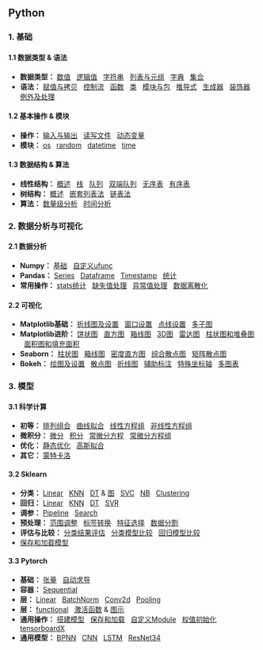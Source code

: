 ## Python
### 1. 基础
#### 1.1 数据类型 & 语法
* **数据类型：**
[数值](https://github.com/ZBTGL/summary/blob/master/Basics/obj_%E6%95%B0%E5%80%BC.py)
&nbsp; [逻辑值](https://github.com/ZBTGL/summary/blob/master/Basics/obj_%E9%80%BB%E8%BE%91%E5%80%BC.py)
&nbsp; [字符串](https://github.com/ZBTGL/summary/blob/master/Basics/obj_%E5%AD%97%E7%AC%A6%E4%B8%B2.py) 
&nbsp; [列表与元组](https://github.com/ZBTGL/summary/blob/master/Basics/obj_%E5%88%97%E8%A1%A8%E4%B8%8E%E5%85%83%E7%BB%84.py)
&nbsp; [字典](https://github.com/ZBTGL/summary/blob/master/Basics/obj_%E5%AD%97%E5%85%B8.py)
&nbsp; [集合](https://github.com/ZBTGL/summary/blob/master/Basics/obj_%E9%9B%86%E5%90%88.py)
* **语法：** 
[赋值与拷贝](https://github.com/ZBTGL/summary/blob/master/Basics/syntax_%E8%B5%8B%E5%80%BC%E4%B8%8E%E6%8B%B7%E8%B4%9D.py)
&nbsp; [控制流](https://github.com/ZBTGL/summary/blob/master/Basics/syntax_%E6%8E%A7%E5%88%B6%E6%B5%81.py) 
&nbsp; [函数](https://github.com/ZBTGL/summary/blob/master/Basics/syntax_%E5%87%BD%E6%95%B0.py)
&nbsp; [类](https://github.com/ZBTGL/summary/blob/master/Basics/syntax_%E7%B1%BB.py)
&nbsp; [模块与包](https://github.com/ZBTGL/summary/blob/master/Basics/syntax_%E6%A8%A1%E5%9D%97%E4%B8%8E%E5%8C%85.py)
&nbsp; [推导式](https://github.com/ZBTGL/summary/blob/master/Basics/syntax_%E6%8E%A8%E5%AF%BC%E5%BC%8F.py)
&nbsp; [生成器](https://github.com/ZBTGL/summary/blob/master/Basics/syntax_%E7%94%9F%E6%88%90%E5%99%A8.py)
&nbsp; [装饰器](https://github.com/ZBTGL/summary/blob/master/Basics/syntax_%E8%A3%85%E9%A5%B0%E5%99%A8.py)
&nbsp; [例外及处理](https://github.com/ZBTGL/summary/blob/master/Basics/syntax_%E4%BE%8B%E5%A4%96%E5%8F%8A%E5%A4%84%E7%90%86.py)

#### 1.2 基本操作 & 模块
* **操作：**
[输入与输出](https://github.com/ZBTGL/summary/blob/master/Basics/op_%E8%BE%93%E5%85%A5%E4%B8%8E%E8%BE%93%E5%87%BA.py)
&nbsp; [读写文件](https://github.com/ZBTGL/summary/blob/master/Basics/op_%E8%AF%BB%E5%86%99%E6%96%87%E4%BB%B6.py)
&nbsp; [动态变量](https://github.com/ZBTGL/summary/blob/master/Basics/op_%E5%8A%A8%E6%80%81%E5%8F%98%E9%87%8F.py)
* **模块：**
[os](https://github.com/ZBTGL/summary/blob/master/Basics/module_os.py)
&nbsp; [random](https://github.com/ZBTGL/summary/blob/master/Basics/module_random.py)
&nbsp; [datetime](https://github.com/ZBTGL/summary/blob/master/Basics/module_datetime.py)
&nbsp; [time](https://github.com/ZBTGL/summary/blob/master/Basics/module_time.py)

#### 1.3 数据结构 & 算法
* **线性结构：**
[概述](https://github.com/ZBTGL/summary/blob/master/Basics/DS_linear_%E6%A6%82%E8%BF%B0.py)
&nbsp; [栈](https://github.com/ZBTGL/summary/blob/master/Basics/DS_linear_%E6%A0%88.py)
&nbsp; [队列](https://github.com/ZBTGL/summary/blob/master/Basics/DS_linear_%E9%98%9F%E5%88%97.py)
&nbsp; [双端队列](https://github.com/ZBTGL/summary/blob/master/Basics/DS_linear_%E5%8F%8C%E7%AB%AF%E9%98%9F%E5%88%97.py)
&nbsp; [无序表](https://github.com/ZBTGL/summary/blob/master/Basics/DS_linear_%E6%97%A0%E5%BA%8F%E8%A1%A8.py)
&nbsp; [有序表](https://github.com/ZBTGL/summary/blob/master/Basics/DS_linear_%E6%9C%89%E5%BA%8F%E8%A1%A8.py)
* **树结构：**
[概述](https://github.com/ZBTGL/summary/blob/master/Basics/DS_tree_%E6%A6%82%E8%BF%B0.py)
&nbsp; [嵌套列表法](https://github.com/ZBTGL/summary/blob/master/Basics/DS_tree_%E5%B5%8C%E5%A5%97%E5%88%97%E8%A1%A8%E6%B3%95.py)
&nbsp; [链表法](https://github.com/ZBTGL/summary/blob/master/Basics/DS_tree_%E9%93%BE%E8%A1%A8%E6%B3%95.py)
* **算法：**
[数量级分析](https://github.com/ZBTGL/summary/blob/master/Basics/algr_%E6%95%B0%E9%87%8F%E7%BA%A7%E5%88%86%E6%9E%90.py)
&nbsp; [时间分析](https://github.com/ZBTGL/summary/blob/master/Basics/algr_%E8%BF%90%E8%A1%8C%E6%97%B6%E9%97%B4%E5%88%86%E6%9E%90.py)


### 2. 数据分析与可视化
#### 2.1 数据分析
* **Numpy：**
[基础](https://github.com/ZBTGL/summary/blob/master/DA%26Vis/np_%E5%9F%BA%E7%A1%80.py)
&nbsp; [自定义ufunc](https://github.com/ZBTGL/summary/blob/master/DA%26Vis/np_%E8%87%AA%E5%AE%9A%E4%B9%89ufunc.py)
* **Pandas：**
[Series](https://github.com/ZBTGL/summary/blob/master/DA%26Vis/pd_series.py)
&nbsp; [Dataframe](https://github.com/ZBTGL/summary/blob/master/DA%26Vis/pd_dataframe.py)
&nbsp; [Timestamp](https://github.com/ZBTGL/summary/blob/master/DA%26Vis/pd_timestamp.py)
&nbsp; [统计](https://github.com/ZBTGL/summary/blob/master/DA%26Vis/pd_%E7%BB%9F%E8%AE%A1.py)
* **常用操作：** 
[stats统计](https://github.com/ZBTGL/summary/blob/master/DA%26Vis/stats_%E7%BB%9F%E8%AE%A1.py)
&nbsp; [缺失值处理](https://github.com/ZBTGL/summary/blob/master/DA%26Vis/%E7%BC%BA%E5%A4%B1%E5%80%BC%E5%A4%84%E7%90%86.py)
&nbsp; [异常值处理](https://github.com/ZBTGL/summary/blob/master/DA%26Vis/%E5%BC%82%E5%B8%B8%E5%80%BC%E5%A4%84%E7%90%86.py)
&nbsp; [数据离散化](https://github.com/ZBTGL/summary/blob/master/DA%26Vis/%E6%95%B0%E6%8D%AE%E7%A6%BB%E6%95%A3%E5%8C%96.py)

#### 2.2 可视化
* **Matplotlib基础：** 
[折线图及设置](https://github.com/ZBTGL/summary/blob/master/DA%26Vis/mpl_%E7%BB%98%E5%9B%BE%E5%8F%8A%E8%AE%BE%E7%BD%AE.py)
&nbsp; [窗口设置](https://github.com/ZBTGL/summary/blob/master/DA%26Vis/mpl_%E7%AA%97%E5%8F%A3%E8%AE%BE%E7%BD%AE.py)
&nbsp; [点线设置](https://github.com/ZBTGL/summary/blob/master/DA%26Vis/mpl_%E7%82%B9%E7%BA%BF%E6%A0%B7%E5%BC%8F.py)
&nbsp; [多子图](https://github.com/ZBTGL/summary/blob/master/DA%26Vis/mpl_%E5%A4%9A%E5%AD%90%E5%9B%BE.py)
* **Matplotlib进阶：** 
[饼状图](https://github.com/ZBTGL/summary/blob/master/DA%26Vis/mpl_%E9%9B%B7%E8%BE%BE%E5%9B%BE.py)
&nbsp; [直方图](https://github.com/ZBTGL/summary/blob/master/DA%26Vis/mpl_%E7%9B%B4%E6%96%B9%E5%9B%BE.py)
&nbsp; [箱线图](https://github.com/ZBTGL/summary/blob/master/DA%26Vis/mpl_%E7%AE%B1%E7%BA%BF%E5%9B%BE.py)
&nbsp; [3D图](https://github.com/ZBTGL/summary/blob/master/DA%26Vis/mpl_3D%E5%9B%BE.py)
&nbsp; [雷达图](https://github.com/ZBTGL/summary/blob/master/DA%26Vis/mpl_%E9%9B%B7%E8%BE%BE%E5%9B%BE.py)
&nbsp; [柱状图和堆叠图](https://github.com/ZBTGL/summary/blob/master/DA%26Vis/mpl_%E6%9F%B1%E7%8A%B6%E5%9B%BE%E5%92%8C%E5%A0%86%E5%8F%A0%E5%9B%BE.py)
&nbsp; [面积图和填充面积](https://github.com/ZBTGL/summary/blob/master/DA%26Vis/mpl_%E9%9D%A2%E7%A7%AF%E5%9B%BE%E5%92%8C%E5%A1%AB%E5%85%85%E9%9D%A2%E7%A7%AF.py)
* **Seaborn：** 
[柱状图](https://github.com/ZBTGL/summary/blob/master/DA%26Vis/sns_%E6%9F%B1%E7%8A%B6%E5%9B%BE.py)
&nbsp; [箱线图](https://github.com/ZBTGL/summary/blob/master/DA%26Vis/sns_%E7%AE%B1%E7%BA%BF%E5%9B%BE.py)
&nbsp; [密度直方图](https://github.com/ZBTGL/summary/blob/master/DA%26Vis/sns_%E5%AF%86%E5%BA%A6%E7%9B%B4%E6%96%B9%E5%9B%BE.py)
&nbsp; [综合散点图](https://github.com/ZBTGL/summary/blob/master/DA%26Vis/sns_%E7%BB%BC%E5%90%88%E6%95%A3%E7%82%B9%E5%9B%BE.py)
&nbsp; [矩阵散点图](https://github.com/ZBTGL/summary/blob/master/DA%26Vis/sns_%E7%9F%A9%E9%98%B5%E6%95%A3%E7%82%B9%E5%9B%BE.py)
* **Bokeh：**
[绘图及设置](https://github.com/ZBTGL/summary/blob/master/DA%26Vis/bokeh_%E7%BB%98%E5%9B%BE%E5%8F%8A%E8%AE%BE%E7%BD%AE.py)
&nbsp; [散点图](https://github.com/ZBTGL/summary/blob/master/DA%26Vis/bokeh_%E6%95%A3%E7%82%B9%E5%9B%BE.py)
&nbsp; [折线图](https://github.com/ZBTGL/summary/blob/master/DA%26Vis/bokeh_%E6%8A%98%E7%BA%BF%E5%9B%BE.py)
&nbsp; [辅助标注](https://github.com/ZBTGL/summary/blob/master/DA%26Vis/bokeh_%E8%BE%85%E5%8A%A9%E6%A0%87%E6%B3%A8.py)
&nbsp; [特殊坐标轴](https://github.com/ZBTGL/summary/blob/master/DA%26Vis/bokeh_%E7%89%B9%E6%AE%8A%E5%9D%90%E6%A0%87%E8%BD%B4.py)
&nbsp; [多图表](https://github.com/ZBTGL/summary/blob/master/DA%26Vis/bokeh_%E5%A4%9A%E5%9B%BE%E8%A1%A8.py)


### 3. 模型
#### 3.1 科学计算
* **初等：**
[排列组合](https://github.com/ZBTGL/summary/blob/master/Models/Math/%E6%8E%92%E5%88%97%E7%BB%84%E5%90%88.py)
&nbsp; [曲线拟合](https://github.com/ZBTGL/summary/blob/master/Models/Math/%E6%9B%B2%E7%BA%BF%E6%8B%9F%E5%90%88.py)
&nbsp; [线性方程组](https://github.com/ZBTGL/summary/blob/master/Models/Math/%E7%BA%BF%E6%80%A7%E6%96%B9%E7%A8%8B%E7%BB%84.py)
&nbsp; [非线性方程组](https://github.com/ZBTGL/summary/blob/master/Models/Math/%E9%9D%9E%E7%BA%BF%E6%80%A7%E6%96%B9%E7%A8%8B%E7%BB%84.py)
* **微积分：**
[微分](https://github.com/ZBTGL/summary/blob/master/Models/Math/%E5%BE%AE%E5%88%86.py)
&nbsp; [积分](https://github.com/ZBTGL/summary/blob/master/Models/Math/%E7%A7%AF%E5%88%86.py)
&nbsp; [常微分方程](https://github.com/ZBTGL/summary/blob/master/Models/Math/%E5%B8%B8%E5%BE%AE%E5%88%86%E6%96%B9%E7%A8%8B.py)
&nbsp; [常微分方程组](https://github.com/ZBTGL/summary/blob/master/Models/Math/%E5%B8%B8%E5%BE%AE%E5%88%86%E6%96%B9%E7%A8%8B%E7%BB%84.py)
* **优化：**
[静态优化](https://github.com/ZBTGL/summary/blob/master/Models/Math/%E9%9D%99%E6%80%81%E4%BC%98%E5%8C%96.py)
&nbsp; [高斯拟合](https://github.com/ZBTGL/summary/blob/master/Models/Math/%E9%AB%98%E6%96%AF%E6%8B%9F%E5%90%88.py)
* **其它：**
[蒙特卡洛](https://github.com/ZBTGL/summary/blob/master/Models/Math/%E8%92%99%E7%89%B9%E5%8D%A1%E6%B4%9B%E6%A8%A1%E6%8B%9F.py)

#### 3.2 Sklearn
* **分类：**
[Linear](https://github.com/ZBTGL/summary/blob/master/Models/Sklearn/clf_linear.py)
&nbsp; [KNN](https://github.com/ZBTGL/summary/blob/master/Models/Sklearn/clf_KNN.py)
&nbsp; [DT](https://github.com/ZBTGL/summary/blob/master/Models/Sklearn/clf_DT.py)
& [图](https://github.com/ZBTGL/summary/blob/master/Models/Sklearn/clf_DT%E5%9B%BE.py)
&nbsp; [SVC](https://github.com/ZBTGL/summary/blob/master/Models/Sklearn/clf_SVM.py)
&nbsp; [NB](https://github.com/ZBTGL/summary/blob/master/Models/Sklearn/clf_NB.py)
&nbsp; [Clustering](https://github.com/ZBTGL/summary/blob/master/Models/Sklearn/clf_clustering.py)
* **回归：**
[Linear](https://github.com/ZBTGL/summary/blob/master/Models/Sklearn/regr_linear.py)
&nbsp; [KNN](https://github.com/ZBTGL/summary/blob/master/Models/Sklearn/regr_KNN.py)
&nbsp; [DT](https://github.com/ZBTGL/summary/blob/master/Models/Sklearn/regr_DT.py)
&nbsp; [SVR](https://github.com/ZBTGL/summary/blob/master/Models/Sklearn/regr_SVM.py)
* **调参：**
[Pipeline](https://github.com/ZBTGL/summary/blob/master/Models/Sklearn/tune_Pipeline.py)
&nbsp; [Search](https://github.com/ZBTGL/summary/blob/master/Models/Sklearn/tune_Search.py)
* **预处理：** 
[范围调整](https://github.com/ZBTGL/summary/blob/master/Models/Sklearn/op_%E6%95%B0%E6%8D%AE%E8%B0%83%E6%95%B4.py)
&nbsp; [标签转换](https://github.com/ZBTGL/summary/blob/master/Models/Sklearn/op_%E6%A0%87%E7%AD%BE%E8%BD%AC%E6%8D%A2.py)
&nbsp; [特征选择](https://github.com/ZBTGL/summary/blob/master/Models/Sklearn/op_%E7%89%B9%E5%BE%81%E9%80%89%E6%8B%A9.py)
&nbsp; [数据分割](https://github.com/ZBTGL/summary/blob/master/Models/Sklearn/op_%E6%95%B0%E6%8D%AE%E5%88%86%E5%89%B2.py)
* **评估与比较：**
[分类结果评估](https://github.com/ZBTGL/summary/blob/master/Models/Sklearn/op_%E5%88%86%E7%B1%BB%E7%BB%93%E6%9E%9C%E8%AF%84%E4%BC%B0.py)
&nbsp; [分类模型比较](https://github.com/ZBTGL/summary/blob/master/Models/Sklearn/op_%E5%88%86%E7%B1%BB%E7%BB%93%E6%9E%9C%E8%AF%84%E4%BC%B0.py)
&nbsp; [回归模型比较](https://github.com/ZBTGL/summary/blob/master/Models/Sklearn/op_%E5%9B%9E%E5%BD%92%E7%AE%97%E6%B3%95%E6%AF%94%E8%BE%83.py)
* [保存和加载模型](https://github.com/ZBTGL/summary/blob/master/Models/Sklearn/op_%E4%BF%9D%E5%AD%98%E5%8A%A0%E8%BD%BD%E6%A8%A1%E5%9E%8B.py)

#### 3.3 Pytorch
* **基础：**
[张量]()
&nbsp; [自动求导]()
* **容器：**
[Sequential]()
* **层：**
[Linear]()
&nbsp; [BatchNorm]()
&nbsp; [Conv2d]()
&nbsp; [Pooling]()
* **层：**
[functional]()
&nbsp; [激活函数]()
& [图示]()
* **通用操作：**
[搭建模型]()
&nbsp; [保存和加载]()
&nbsp; [自定义Module]()
&nbsp; [权值初始化]()
&nbsp; [tensorboardX]()
* **通用模型：**
[BPNN]()
&nbsp; [CNN]()
&nbsp; [LSTM]()
&nbsp; [ResNet34]()
